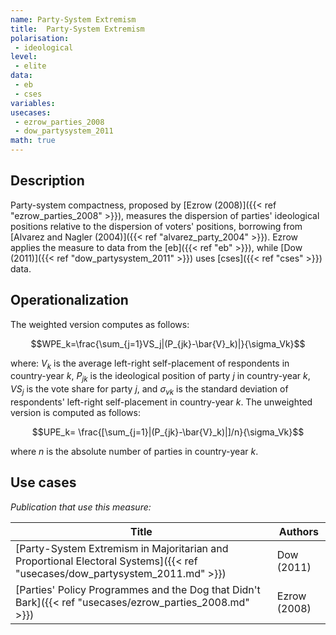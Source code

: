 ```yaml
---
name: Party-System Extremism
title:  Party-System Extremism
polarisation:
 - ideological
level: 
 - elite
data: 
 - eb
 - cses
variables: 
usecases: 
 - ezrow_parties_2008
 - dow_partysystem_2011
math: true
---
```

## Description
Party-system compactness, proposed by [Ezrow (2008)]({{< ref "ezrow_parties_2008" >}}), measures the dispersion of parties' ideological positions relative to the dispersion of voters' positions, borrowing from [Alvarez and Nagler (2004)]({{< ref "alvarez_party_2004" >}}). Ezrow applies the measure to data from the [eb]({{< ref "eb" >}}), while [Dow (2011)]({{< ref "dow_partysystem_2011" >}}) uses [cses]({{< ref "cses" >}}) data.

## Operationalization 
The weighted version computes as follows:

$$WPE_k=\frac{\sum_{j=1}VS_j|(P_{jk}-\bar{V}_k)|}{\sigma_Vk}$$

where: $V_k$ is the average left-right self-placement of respondents in country-year $k$, $P_{jk}$ is the ideological position of party $j$ in country-year $k$, $VS_j$ is the vote share for party $j$, and $\sigma_{vk}$ is the standard deviation of respondents' left-right self-placement in country-year $k$.
The unweighted version is computed as follows:

$$UPE_k= \frac{[\sum_{j=1}|(P_{jk}-\bar{V}_k)|]/n}{\sigma_Vk}$$

where $n$ is the absolute number of parties in country-year $k$.

## Use cases
_Publication that use this measure:_

| Title                                                                                                           | Authors      |
| --------------------------------------------------------------------------------------------------------------- | ------------ |
| [Party-System Extremism in Majoritarian and Proportional Electoral Systems]({{< ref "usecases/dow_partysystem_2011.md" >}}) | Dow (2011)   |
| [Parties' Policy Programmes and the Dog that Didn't Bark]({{< ref "usecases/ezrow_parties_2008.md" >}})                     | Ezrow (2008) |

